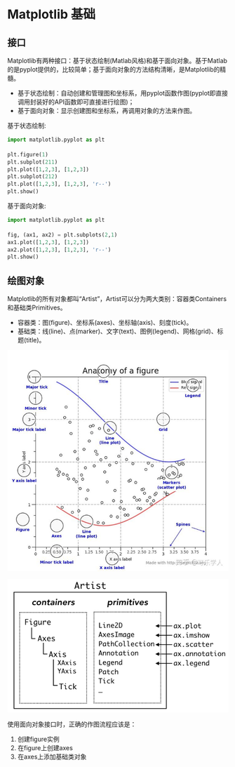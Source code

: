 # Matplotlib 基础

## 接口

Matplotlib有两种接口：基于状态绘制(Matlab风格)和基于面向对象。基于Matlab的是pyplot提供的，比较简单；基于面向对象的方法结构清晰，是Matplotlib的精髓。

* 基于状态绘制：自动创建和管理图和坐标系，用pyplot函数作图(pyplot即直接调用封装好的API函数即可直接进行绘图)；
* 基于面向对象：显示创建图和坐标系，再调用对象的方法来作图。

基于状态绘制:

```python
import matplotlib.pyplot as plt

plt.figure(1)
plt.subplot(211)
plt.plot([1,2,3], [1,2,3])
plt.subplot(212)
plt.plot([1,2,3], [1,2,3], 'r--')
plt.show()
```

基于面向对象:

```python
import matplotlib.pyplot as plt

fig, (ax1, ax2) = plt.subplots(2,1)
ax1.plot([1,2,3], [1,2,3])
ax2.plot([1,2,3], [1,2,3], 'r--')
plt.show()
```

## 绘图对象

Matplotlib的所有对象都叫“Artist”，Artist可以分为两大类别：容器类Containers和基础类Primitives。

* 容器类：图(figure)、坐标系(axes)、坐标轴(axis)、刻度(tick)。
* 基础类：线(line)、点(marker)、文字(text)、图例(legend)、网格(grid)、标题(title)。

![](images/01-Artist.jpg)

![](images/02-Artist.png)

使用面向对象接口时，正确的作图流程应该是：

1. 创建figure实例
2. 在figure上创建axes
3. 在axes上添加基础类对象
